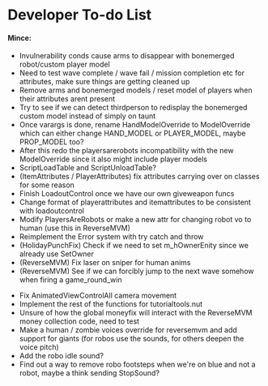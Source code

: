 # Developer To-do List

#### Mince:

* Invulnerability conds cause arms to disappear with bonemerged robot/custom player model
* Need to test wave complete / wave fail / mission completion etc for attributes, make sure things are getting cleaned up
* Remove arms and bonemerged models / reset model of players when their attributes arent present
* Try to see if we can detect thirdperson to redisplay the bonemerged custom model instead of simply on taunt
* Once varargs is done, rename HandModelOverride to ModelOverride which can either change HAND_MODEL or PLAYER_MODEL, maybe PROP_MODEL too?
* After this redo the playersarerobots incompatibility with the new ModelOverride since it also might include player models
* ScriptLoadTable and ScriptUnloadTable?
* (ItemAttributes / PlayerAttributes) fix attributes carrying over on classes for some reason
* Finish LoadoutControl once we have our own giveweapon funcs
* Change format of playerattributes and itemattributes to be consistent with loadoutcontrol
* Modify PlayersAreRobots or make a new attr for changing robot vo to human (use this in ReverseMVM)
* Reimplement the Error system with try catch and throw
* (HolidayPunchFix) Check if we need to set m_hOwnerEnity since we already use SetOwner
* (ReverseMVM) Fix laser on sniper for human anims
* (ReverseMVM) See if we can forcibly jump to the next wave somehow when firing a game_round_win

<p></p>

* Fix AnimatedViewControlAll camera movement
* Implement the rest of the functions for tutorialtools.nut
* Unsure of how the global moneyfix will interact with the ReverseMVM money collection code, need to test
* Make a human / zombie voices override for reversemvm and add support for giants (for robos use the sounds, for others deepen the voice pitch)
* Add the robo idle sound?
* Find out a way to remove robo footsteps when we're on blue and not a robot, maybe a think sending StopSound?
